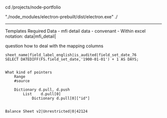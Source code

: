cd /projects/node-portfolio

"./node_modules/electron-prebuilt/dist/electron.exe" ./

____________________________________________________________


Templates
    Required Data
        - mfi detail data
        - convenant
        -
Within excel
    notation: data|mfi_detail|


question
    how to deal with the mapping columns

    sheet_name|field_label_english|is_audited|field_set_date_76
    SELECT DATEDIFF(FS.field_set_date,'1900-01-01') + 1 AS DAYS;


    What kind of pointers
        Range
        #source

        Dictionary d.pull, d.push
            List    d.pull[0]
                Dictionary d.pull[0]["id"]


    Balance Sheet v2|Unrestricted|0|42124

